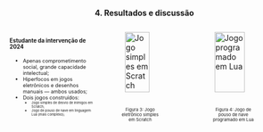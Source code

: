 <style scoped>

section {
    padding: 0;
}

.grid {
  display: grid;
  place-items: center;
  padding: 2%;
  grid-template-columns: repeat(3, 1fr);              /* 3 colunas */
  grid-template-rows: repeat(4, minmax(0, 1fr)); /* 4 linhas */
  grid-template-areas:
    "header header header"  /* linha 1 */
    "col1   col2   col3"    /* linha 2 */
    "col1   col2   col3"    /* linha 3 */
    "col1   col2   col3";   /* linha 4 */
  gap: 10px;
}

.header { grid-area: header; }
.col1   { grid-area: col1; }
.col2   { grid-area: col2; }
.col3   { grid-area: col3; }

/* só para visualizar no teste */
/*.grid > * { padding: .75rem; border: 1px dashed #aaa; }*/

h2 {
    font-size: 1em;
}

h3 {
    font-size: 0.7em;
}

p, li {
    font-size: 0.65em;
}

figcaption {
    font-size: 0.55em;
    text-align: center;
}

img {
    width: 80%;
    display: block;
    margin-left: auto;
    margin-right: auto;
}

</style>

<div class="grid">
<section class="header">

## 4. Resultados e discussão

</section>
<section class="col1">

### Estudante da intervenção de 2024

- Apenas comprometimento social, grande capacidade intelectual;
- Hiperfocos em jogos eletrônicos e desenhos manuais — ambos usados;
- Dois jogos construídos:
  - Jogo simples de desvio de inimigos em Scratch;
  - Jogo de pouso de nave em linguagem Lua (mais complexo);


</section>
<section class="col2">
<figure>
    <img src="img/leojogo1.png" alt="Jogo simples em Scratch">
    <figcaption>Figura 3: Jogo eletrônico simples em Scratch</figcaption>
</figure>
</section>
<section class="col3">
<figure>
    <img src="img/leojogo2.png" alt="Jogo programado em Lua">
    <figcaption>Figura 4: Jogo de pouso de nave programado em Lua</figcaption>
</figure>
</section>
</div>
